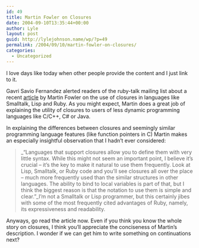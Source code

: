 ```yaml
---
id: 49
title: Martin Fowler on Closures
date: 2004-09-10T13:35:44+00:00
author: Lyle
layout: post
guid: http://lylejohnson.name/wp/?p=49
permalink: /2004/09/10/martin-fowler-on-closures/
categories:
  - Uncategorized
---
```

I love days like today when other people provide the content and I just link to it.

Gavri Savio Fernandez alerted readers of the ruby-talk mailing list about a recent [article](http://martinfowler.com/bliki/Closures.html) by Martin Fowler on the use of closures in languages like Smalltalk, Lisp and Ruby. As you might expect, Martin does a great job of explaining the utility of closures to users of less dynamic programming languages like C/C++, C# or Java.

In explaining the differences between closures and seemingly similar programming language features (like function pointers in C) Martin makes an especially insightful observation that I hadn&#8217;t ever considered: 

> _&#8220;Languages that support closures allow you to define them with very little syntax. While this might not seem an important point, I believe it&#8217;s crucial &#8211; it&#8217;s the key to make it natural to use them frequently. Look at Lisp, Smalltalk, or Ruby code and you&#8217;ll see closures all over the place &#8211; much more frequently used than the similar structures in other languages. The ability to bind to local variables is part of that, but I think the biggest reason is that the notation to use them is simple and clear.&#8221;_I&#8217;m not a Smalltalk or Lisp programmer, but this certainly jibes with some of the most frequently cited advantages of Ruby, namely, its expressiveness and readability.

Anyways, go read the article now. Even if you think you know the whole story on closures, I think you&#8217;ll appreciate the conciseness of Martin&#8217;s description. I wonder if we can get him to write something on continuations next?